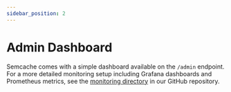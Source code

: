 ```yaml
---
sidebar_position: 2
---
```


# Admin Dashboard

Semcache comes with a simple dashboard available on the `/admin` endpoint. For a more detailed monitoring setup including Grafana dashboards and Prometheus metrics, see the [monitoring directory](https://github.com/sensoris/semcache-rs/tree/main/monitoring) in our GitHub repository.